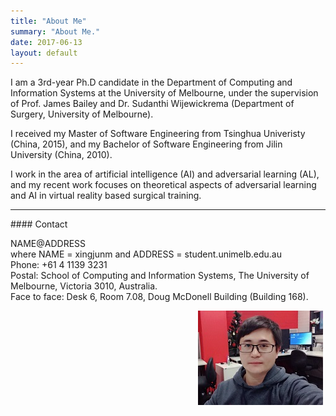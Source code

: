 ```yaml
---
title: "About Me"
summary: "About Me."
date: 2017-06-13
layout: default
---
```


I am a 3rd-year Ph.D candidate in the Department of Computing and Information Systems at the University of Melbourne, under the supervision of Prof. James Bailey and Dr. Sudanthi Wijewickrema (Department of Surgery, University of Melbourne).

I received my Master of Software Engineering from Tsinghua Univeristy (China, 2015), and my Bachelor of Software Engineering from Jilin University (China, 2010).

I work in the area of artificial intelligence (AI) and adversarial learning (AL), and my recent work focuses on theoretical aspects of adversarial learning and AI in virtual reality based surgical training.

---
<div style="width: 500px;">
 <div style="float: left;">#### Contact

NAME@ADDRESS  
   where NAME = xingjunm and ADDRESS = student.unimelb.edu.au  
Phone: +61 4 1139 3231  
Postal: School of Computing and Information Systems, The University of Melbourne, Victoria 3010, Australia.   
Face to face: Desk 6, Room 7.08, Doug McDonell Building (Building 168).  </div>
 <div style="float: right; text-align: center;"><img style="float: right;" src="assets/images/xingjunma.jpg" alt="Drawing" style="width: 160px;"/> </div> 
</div>


